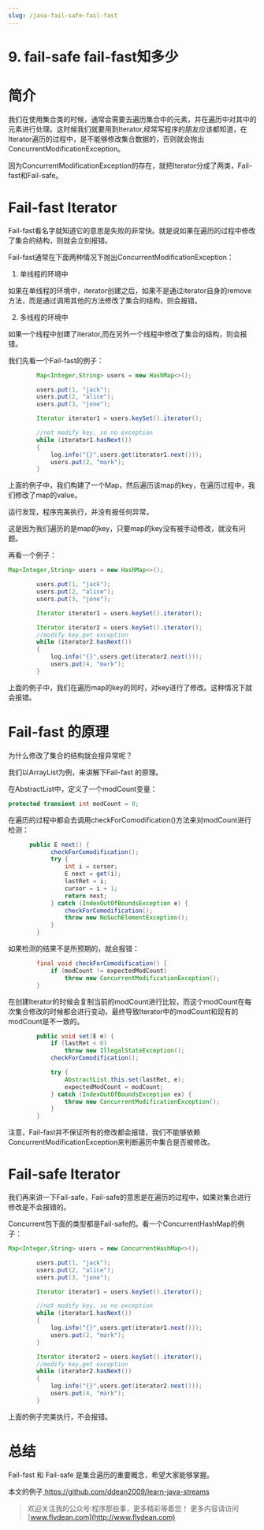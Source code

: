 ```yaml
---
slug: /java-fail-safe-fail-fast
---
```


# 9. fail-safe fail-fast知多少

# 简介

我们在使用集合类的时候，通常会需要去遍历集合中的元素，并在遍历中对其中的元素进行处理。这时候我们就要用到Iterator,经常写程序的朋友应该都知道，在Iterator遍历的过程中，是不能够修改集合数据的，否则就会抛出ConcurrentModificationException。

因为ConcurrentModificationException的存在，就把Iterator分成了两类，Fail-fast和Fail-safe。

# Fail-fast Iterator

Fail-fast看名字就知道它的意思是失败的非常快。就是说如果在遍历的过程中修改了集合的结构，则就会立刻报错。

Fail-fast通常在下面两种情况下抛出ConcurrentModificationException：

1. 单线程的环境中

如果在单线程的环境中，iterator创建之后，如果不是通过iterator自身的remove方法，而是通过调用其他的方法修改了集合的结构，则会报错。

2. 多线程的环境中

如果一个线程中创建了iterator,而在另外一个线程中修改了集合的结构，则会报错。

我们先看一个Fail-fast的例子：

~~~java
        Map<Integer,String> users = new HashMap<>();

        users.put(1, "jack");
        users.put(2, "alice");
        users.put(3, "jone");

        Iterator iterator1 = users.keySet().iterator();

        //not modify key, so no exception
        while (iterator1.hasNext())
        {
            log.info("{}",users.get(iterator1.next()));
            users.put(2, "mark");
        }
~~~

上面的例子中，我们构建了一个Map，然后遍历该map的key，在遍历过程中，我们修改了map的value。

运行发现，程序完美执行，并没有报任何异常。

这是因为我们遍历的是map的key，只要map的key没有被手动修改，就没有问题。

再看一个例子：

~~~java
Map<Integer,String> users = new HashMap<>();

        users.put(1, "jack");
        users.put(2, "alice");
        users.put(3, "jone");

        Iterator iterator1 = users.keySet().iterator();

        Iterator iterator2 = users.keySet().iterator();
        //modify key,get exception
        while (iterator2.hasNext())
        {
            log.info("{}",users.get(iterator2.next()));
            users.put(4, "mark");
        }
~~~

上面的例子中，我们在遍历map的key的同时，对key进行了修改。这种情况下就会报错。

# Fail-fast 的原理

为什么修改了集合的结构就会报异常呢？

我们以ArrayList为例，来讲解下Fail-fast 的原理。

在AbstractList中，定义了一个modCount变量：

~~~java
protected transient int modCount = 0;
~~~

在遍历的过程中都会去调用checkForComodification()方法来对modCount进行检测：

~~~java
      public E next() {
            checkForComodification();
            try {
                int i = cursor;
                E next = get(i);
                lastRet = i;
                cursor = i + 1;
                return next;
            } catch (IndexOutOfBoundsException e) {
                checkForComodification();
                throw new NoSuchElementException();
            }
        }
~~~

如果检测的结果不是所预期的，就会报错：

~~~java
        final void checkForComodification() {
            if (modCount != expectedModCount)
                throw new ConcurrentModificationException();
        }
~~~

在创建Iterator的时候会复制当前的modCount进行比较，而这个modCount在每次集合修改的时候都会进行变动，最终导致Iterator中的modCount和现有的modCount是不一致的。

~~~java
        public void set(E e) {
            if (lastRet < 0)
                throw new IllegalStateException();
            checkForComodification();

            try {
                AbstractList.this.set(lastRet, e);
                expectedModCount = modCount;
            } catch (IndexOutOfBoundsException ex) {
                throw new ConcurrentModificationException();
            }
        }
~~~

注意，Fail-fast并不保证所有的修改都会报错，我们不能够依赖ConcurrentModificationException来判断遍历中集合是否被修改。

# Fail-safe Iterator

我们再来讲一下Fail-safe，Fail-safe的意思是在遍历的过程中，如果对集合进行修改是不会报错的。

Concurrent包下面的类型都是Fail-safe的。看一个ConcurrentHashMap的例子：

~~~java
Map<Integer,String> users = new ConcurrentHashMap<>();

        users.put(1, "jack");
        users.put(2, "alice");
        users.put(3, "jone");

        Iterator iterator1 = users.keySet().iterator();

        //not modify key, so no exception
        while (iterator1.hasNext())
        {
            log.info("{}",users.get(iterator1.next()));
            users.put(2, "mark");
        }

        Iterator iterator2 = users.keySet().iterator();
        //modify key,get exception
        while (iterator2.hasNext())
        {
            log.info("{}",users.get(iterator2.next()));
            users.put(4, "mark");
        }
~~~

上面的例子完美执行，不会报错。

# 总结

Fail-fast 和 Fail-safe 是集合遍历的重要概念，希望大家能够掌握。

本文的例子[ https://github.com/ddean2009/learn-java-streams
](https://github.com/ddean2009/learn-java-streams)

> 欢迎关注我的公众号:程序那些事，更多精彩等着您！
> 更多内容请访问 [www.flydean.com](http://www.flydean.com)








